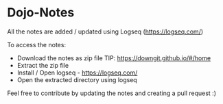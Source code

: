 # Dojo-Notes

All the notes are added / updated using Logseq (https://logseq.com/)


To access the notes:
  - Download the notes as zip file
    TIP: https://downgit.github.io/#/home
  - Extract the zip file
  - Install / Open logseq - https://logseq.com/
  - Open the extracted directory using logseq


Feel free to contribute by updating the notes and creating a pull request :)
